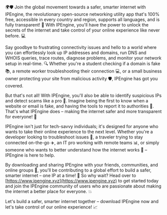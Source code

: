 🌍🛡️ Join the global movement towards a safer, smarter internet with IPEngine, the revolutionary open-source networking utility app that's 100% free, accessible in every country and region, supports all languages, and is fully transparent! 📡 With IPEngine, you'll have the power to unlock the secrets of the internet and take control of your online experience like never before. 💻

Say goodbye to frustrating connectivity issues and hello to a world where you can effortlessly look up IP addresses and domains, run DNS and WHOIS queries, trace routes, diagnose problems, and monitor your network setup in real-time. 🔍 Whether you're a student checking if a domain is fake 📚, a remote worker troubleshooting their connection 💻, or a small business owner protecting your site from malicious activity 🛡️, IPEngine has got you covered.

But that's not all! With IPEngine, you'll also be able to identify suspicious IPs and detect scams like a pro 🔎. Imagine being the first to know when a website or email is fake, and having the tools to report it to authorities 🚨. That's what IPEngine does – making the internet safer and more transparent for everyone! 💪

IPEngine isn't just for tech-savvy individuals; it's designed for anyone who wants to take their online experience to the next level. Whether you're a developer looking to troubleshoot issues 🤖, a traveler trying to stay connected on-the-go ✈️, an IT pro working with remote teams 📊, or simply someone who wants to better understand how the internet works 🔧 – IPEngine is here to help.

By downloading and sharing IPEngine with your friends, communities, and online groups 💬, you'll be contributing to a global effort to build a safer, smarter internet – one IP at a time! 🚀 So why wait? Head over to [https://www.ipengine.xyz](https://www.ipengine.xyz) to get started today and join the IPEngine community of users who are passionate about making the internet a better place for everyone. 💥

Let's build a safer, smarter internet together – download IPEngine now and let's take control of our online experience! 📈